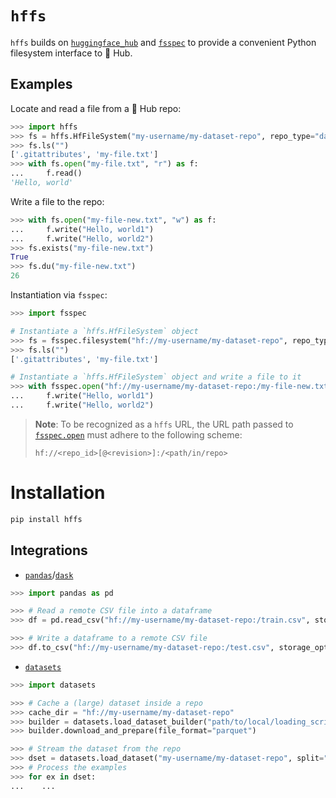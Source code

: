 # `hffs`

`hffs` builds on [`huggingface_hub`](https://github.com/huggingface/huggingface_hub) and [`fsspec`](https://github.com/huggingface/huggingface_hub) to provide a convenient Python filesystem interface to 🤗 Hub.

## Examples

Locate and read a file from a 🤗 Hub repo:

```python
>>> import hffs
>>> fs = hffs.HfFileSystem("my-username/my-dataset-repo", repo_type="dataset")
>>> fs.ls("")
['.gitattributes', 'my-file.txt']
>>> with fs.open("my-file.txt", "r") as f:
...     f.read()
'Hello, world'
```

Write a file to the repo:

```python
>>> with fs.open("my-file-new.txt", "w") as f:
...     f.write("Hello, world1")
...     f.write("Hello, world2")
>>> fs.exists("my-file-new.txt")
True
>>> fs.du("my-file-new.txt")
26
```

Instantiation via `fsspec`:

```python
>>> import fsspec

# Instantiate a `hffs.HfFileSystem` object
>>> fs = fsspec.filesystem("hf://my-username/my-dataset-repo", repo_type="dataset")
>>> fs.ls("")
['.gitattributes', 'my-file.txt']

# Instantiate a `hffs.HfFileSystem` object and write a file to it
>>> with fsspec.open("hf://my-username/my-dataset-repo:/my-file-new.txt", repo_type="dataset"):
...     f.write("Hello, world1")
...     f.write("Hello, world2")
```

> **Note**: To be recognized as a `hffs` URL, the URL path passed to [`fsspec.open`](https://filesystem-spec.readthedocs.io/en/latest/api.html?highlight=open#fsspec.open) must adhere to the following scheme:
> ```
> hf://<repo_id>[@<revision>]:/<path/in/repo>
> ```

# Installation

```bash
pip install hffs
```

## Integrations

* [`pandas`](https://pandas.pydata.org/pandas-docs/stable/user_guide/io.html#reading-writing-remote-files)/[`dask`](https://docs.dask.org/en/stable/how-to/connect-to-remote-data.html)

```python
>>> import pandas as pd

>>> # Read a remote CSV file into a dataframe
>>> df = pd.read_csv("hf://my-username/my-dataset-repo:/train.csv", storage_options={"repo_type": "dataset"})

>>> # Write a dataframe to a remote CSV file
>>> df.to_csv("hf://my-username/my-dataset-repo:/test.csv", storage_options={"repo_type": "dataset"})
```

* [`datasets`](https://huggingface.co/docs/datasets/filesystems#load-and-save-your-datasets-using-your-cloud-storage-filesystem)

```python
>>> import datasets

>>> # Cache a (large) dataset inside a repo
>>> cache_dir = "hf://my-username/my-dataset-repo"
>>> builder = datasets.load_dataset_builder("path/to/local/loading_script/loading_script.py", cache_dir=cache_dir, storage_options={"repo_type": "dataset"})
>>> builder.download_and_prepare(file_format="parquet")

>>> # Stream the dataset from the repo
>>> dset = datasets.load_dataset("my-username/my-dataset-repo", split="train")
>>> # Process the examples
>>> for ex in dset:
...    ...
```
